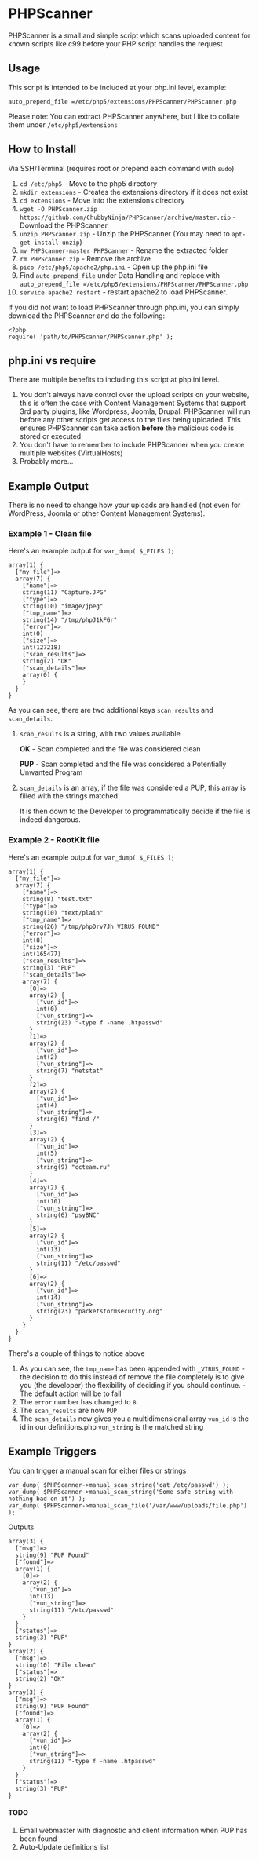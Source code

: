 # PHPScanner
PHPScanner is a small and simple script which scans uploaded content for known scripts like c99 before your PHP script handles the request

## Usage
This script is intended to be included at your php.ini level, example:
```
auto_prepend_file =/etc/php5/extensions/PHPScanner/PHPScanner.php
```
Please note: You can extract PHPScanner anywhere, but I like to collate them under `/etc/php5/extensions`


## How to Install
Via SSH/Terminal (requires root or prepend each command with `sudo`)

1. `cd /etc/php5` - Move to the php5 directory
2. `mkdir extensions` - Creates the extensions directory if it does not exist
3. `cd extensions` - Move into the extensions directory
4. `wget -O PHPScanner.zip https://github.com/ChubbyNinja/PHPScanner/archive/master.zip` - Download the PHPScanner
5. `unzip PHPScanner.zip` - Unzip the PHPScanner (You may need to `apt-get install unzip`)
6. `mv PHPScanner-master PHPScanner` - Rename the extracted folder
7. `rm PHPScanner.zip` - Remove the archive
8. `pico /etc/php5/apache2/php.ini` - Open up the php.ini file
9. Find `auto_prepend_file` under Data Handling and replace with `auto_prepend_file =/etc/php5/extensions/PHPScanner/PHPScanner.php`
10. `service apache2 restart` - restart apache2 to load PHPScanner.


If you did not want to load PHPScanner through php.ini, you can simply download the PHPScanner and do the following:
```
<?php
require( 'path/to/PHPScanner/PHPScanner.php' );
```

## php.ini vs require
There are multiple benefits to including this script at php.ini level.

1. You don't always have control over the upload scripts on your website, this is often the case with Content Management Systems that support 3rd party plugins, like Wordpress, Joomla, Drupal. PHPScanner will run before any other scripts get access to the files being uploaded. This ensures PHPScanner can take action **before** the malicious code is stored or executed.
2. You don't have to remember to include PHPScanner when you create multiple websites (VirtualHosts)
3. Probably more...



## Example Output
There is no need to change how your uploads are handled (not even for WordPress, Joomla or other Content Management Systems).


### Example 1 - Clean file
Here's an example output for `var_dump( $_FILES );`

```
array(1) {
  ["my_file"]=>
  array(7) {
    ["name"]=>
    string(11) "Capture.JPG"
    ["type"]=>
    string(10) "image/jpeg"
    ["tmp_name"]=>
    string(14) "/tmp/phpJ1kFGr"
    ["error"]=>
    int(0)
    ["size"]=>
    int(127218)
    ["scan_results"]=>
    string(2) "OK"
    ["scan_details"]=>
    array(0) {
    }
  }
}
```

As you can see, there are two additional keys `scan_results` and `scan_details`.

1. `scan_results` is a string, with two values available

   **OK** - Scan completed and the file was considered clean
   
   **PUP** - Scan completed and the file was considered a Potentially Unwanted Program
   
2. `scan_details` is an array, if the file was considered a PUP, this array is filled with the strings matched
   
   It is then down to the Developer to programmatically decide if the file is indeed dangerous.
   

### Example 2 - RootKit file
Here's an example output for `var_dump( $_FILES );`

```
array(1) {
  ["my_file"]=>
  array(7) {
    ["name"]=>
    string(8) "test.txt"
    ["type"]=>
    string(10) "text/plain"
    ["tmp_name"]=>
    string(26) "/tmp/phpDrv7Jh_VIRUS_FOUND"
    ["error"]=>
    int(8)
    ["size"]=>
    int(165477)
    ["scan_results"]=>
    string(3) "PUP"
    ["scan_details"]=>
    array(7) {
      [0]=>
      array(2) {
        ["vun_id"]=>
        int(0)
        ["vun_string"]=>
        string(23) "-type f -name .htpasswd"
      }
      [1]=>
      array(2) {
        ["vun_id"]=>
        int(2)
        ["vun_string"]=>
        string(7) "netstat"
      }
      [2]=>
      array(2) {
        ["vun_id"]=>
        int(4)
        ["vun_string"]=>
        string(6) "find /"
      }
      [3]=>
      array(2) {
        ["vun_id"]=>
        int(5)
        ["vun_string"]=>
        string(9) "ccteam.ru"
      }
      [4]=>
      array(2) {
        ["vun_id"]=>
        int(10)
        ["vun_string"]=>
        string(6) "psyBNC"
      }
      [5]=>
      array(2) {
        ["vun_id"]=>
        int(13)
        ["vun_string"]=>
        string(11) "/etc/passwd"
      }
      [6]=>
      array(2) {
        ["vun_id"]=>
        int(14)
        ["vun_string"]=>
        string(23) "packetstormsecurity.org"
      }
    }
  }
}
```

There's a couple of things to notice above

1. As you can see, the `tmp_name` has been appended with `_VIRUS_FOUND` - the decision to do this instead of remove the file completely is to give you (the developer) the flexibility of deciding if you should continue. - The default action will be to fail
2. The `error` number has changed to `8`.
3. The `scan_results` are now `PUP`
4. The `scan_details` now gives you a multidimensional array
    `vun_id` is the id in our definitions.php
    `vun_string` is the matched string
    

## Example Triggers

You can trigger a manual scan for either files or strings

```
var_dump( $PHPScanner->manual_scan_string('cat /etc/passwd') );
var_dump( $PHPScanner->manual_scan_string('Some safe string with nothing bad on it') );
var_dump( $PHPScanner->manual_scan_file('/var/www/uploads/file.php') );
```

Outputs
```
array(3) {
  ["msg"]=>
  string(9) "PUP Found"
  ["found"]=>
  array(1) {
    [0]=>
    array(2) {
      ["vun_id"]=>
      int(13)
      ["vun_string"]=>
      string(11) "/etc/passwd"
    }
  }
  ["status"]=>
  string(3) "PUP"
}
array(2) {
  ["msg"]=>
  string(10) "File clean"
  ["status"]=>
  string(2) "OK"
}
array(3) {
  ["msg"]=>
  string(9) "PUP Found"
  ["found"]=>
  array(1) {
    [0]=>
    array(2) {
      ["vun_id"]=>
      int(0)
      ["vun_string"]=>
      string(11) "-type f -name .htpasswd"
    }
  }
  ["status"]=>
  string(3) "PUP"
}
```
    
#### TODO

1. Email webmaster with diagnostic and client information when PUP has been found
2. Auto-Update definitions list
